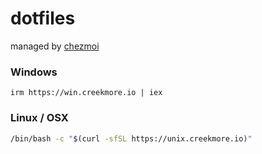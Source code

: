 # dotfiles

managed by [chezmoi](https://www.chezmoi.io/)

### Windows
```
irm https://win.creekmore.io | iex
```

### Linux / OSX
```bash
/bin/bash -c "$(curl -sfSL https://unix.creekmore.io)"
```